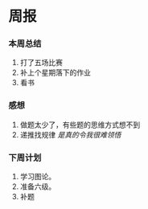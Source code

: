 # 周报

### 本周总结

1. 打了五场比赛
2. 补上个星期落下的作业
3. 看书

### 感想


1. 做题太少了，有些题的思维方式想不到
2. 递推找规律 *是真的令我很难领悟*


### 下周计划

1. 学习图论。
2. 准备六级。
3. 补题


